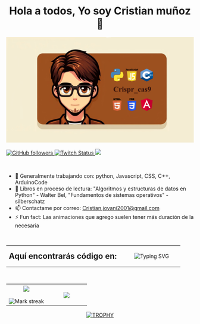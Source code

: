 <div align="center">
  <h1 align="center"> Hola a todos, Yo soy Cristian muñoz 👋 </h1>
</div>

![Alt text](Banner_git_hub_finalizado.png)

<!-- Comienzo de badges --> 
<div>
  <a href="https://github.com/Crispr-cass9/">
    
  ![GitHub followers](https://img.shields.io/github/followers/crispr-cas9?style=for-the-badge&logo=github&&logoColor=%23FFFFFF&labelColor=%23138ecb)
  </a>
  <a href="https://www.twitch.tv/crispr_cass9">
    ![Twitch Status](https://img.shields.io/twitch/status/crispr_cass9?style=for-the-badge&logo=twitch&logoColor=%23FFFFFF&labelColor=%2523138ecb)
  </a>
  <a href="https://www.discordapp.com/users/540369603843325979">
    ![](https://dcbadge.vercel.app/api/shield/540369603843325979)  
  </a>
  
</div>
<br>


- 🔭 Generalmente trabajando con: python, Javascript, CSS, C++, ArduinoCode
- 🌱 Libros en proceso de lectura: "Algoritmos y estructuras de datos en Python" - Walter Bel, "Fundamentos de sistemas operativos" - silberschatz
- 📫 Contactame por correo: Cristian.jovani2001@gmail.com 
- ⚡ Fun fact: Las animaciones que agrego suelen tener más duración de la necesaria

  
<!-- Comienzo de lo que encontrarás en el repositorio -->
<br>

<table align="center" style="width: 500px">
<tr border="none">
<td width="65%" align="center">
  <h2 style="height: 50px; text-align: center; display: flex; align-items: center; margin: 0;">Aquí encontrarás código en: </h2>
</td>

<td width="35%" align="center">

  <img style="width: 130px; height: 120px; margin-left:10px" src="https://readme-typing-svg.demolab.com?font=Fira+Code&weight=700&size=26&duration=2000&pause=1000&color=E7D9A1&vCenter=true&random=false&width=200&height=50&lines=Python;JavaScript;PHP;SQL;Arduino" alt="Typing SVG" />
  
  </td>
</tr>
</table>


<!-- Comienzo de github analytics-->
<br>

<table align="center">
<tr border="none">
<td width="50%" align="center">
  
  <img  align="center"  src="https://github-readme-stats.vercel.app/api?username=Crispr-cass9&theme=dark&show_icons=true&count_private=true" />
  <br></br>
  <img  title="🔥 Get streak stats for your profile at git.io/streak-stats" alt="Mark streak" src="https://github-readme-streak-stats.herokuapp.com/?user=Crispr-cass9&theme=dark&hide_border=false" /> 
</td>

<td width="50%" align="center">

  <img  align="center"  src="https://github-readme-stats.anuraghazra1.vercel.app/api/top-langs/?username=Crispr-cass9&theme=dark&hide_border=false&no-bg=true&no-frame=true&langs_count=10"/>
  
  </td>
</tr>
</table>

<!-- Comienzo de los trofeos -->
<div align=center>
  <a href="https://github.com/Crispr-cass9/github-profile-trophy" title="Go to Source">
      <img align="center" width=84% src="https://github-profile-trophy.vercel.app/?username=Crispr-cass9&theme=radical&row=1&column=7&margin-h=15&margin-w=5&no-bg=true" alt="TROPHY" />
    </a>
</div>


